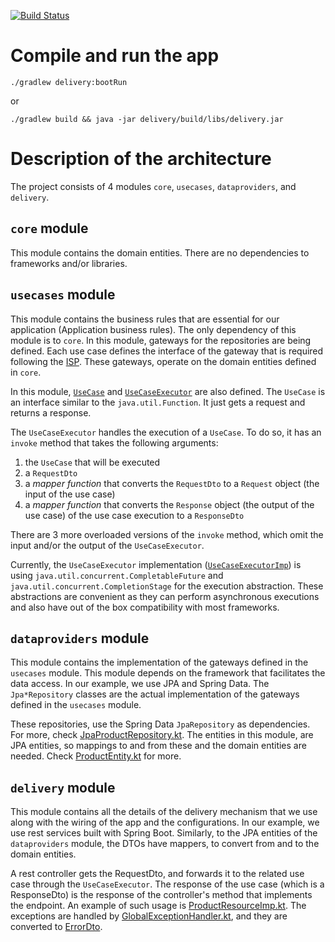 [![Build Status](https://travis-ci.org/aantoniadis/clean-architecture-example.svg?branch=master)](https://travis-ci.org/aantoniadis/clean-architecture-example)

# Compile and run the app

`./gradlew delivery:bootRun`

or

`./gradlew build && java -jar delivery/build/libs/delivery.jar`

# Description of the architecture

The project consists of 4 modules `core`, `usecases`, `dataproviders`, and
`delivery`.

## `core` module

This module contains the domain entities. There are no dependencies to frameworks and/or libraries.

## `usecases` module

This module contains the business rules that are essential for our application
(Application business rules). The only dependency of this module is to `core`.
In this module, gateways for the repositories are being defined. Each use case
defines the interface of the gateway that is required following the
[ISP](https://en.wikipedia.org/wiki/Interface_segregation_principle). These
gateways, operate on the domain entities defined in `core`.

In this module,
[`UseCase`](https://github.com/aantoniadis/clean-architecture-example/blob/master/usecases/src/main/kotlin/com/github/aantoniadis/delivery/usecases/core/UseCase.kt)
and
[`UseCaseExecutor`](https://github.com/aantoniadis/clean-architecture-example/blob/master/usecases/src/main/kotlin/com/github/aantoniadis/delivery/usecases/core/UseCase.kt)
are also defined. The `UseCase` is an interface similar to the
`java.util.Function`. It just gets a request and returns a response.

The `UseCaseExecutor` handles the execution of a `UseCase`. To do so, it has an
`invoke` method that takes the following arguments:
1. the `UseCase` that will be executed
2. a `RequestDto`
3. a _mapper function_ that converts the `RequestDto` to a `Request` object (the input of the use case)
4. a _mapper function_ that converts the `Response` object (the output of the use case) of the use case execution to a `ResponseDto`

There are 3 more overloaded versions of the `invoke` method, which omit the input
and/or the output of the `UseCaseExecutor`.

Currently, the `UseCaseExecutor` implementation
([`UseCaseExecutorImp`](https://github.com/aantoniadis/clean-architecture-example/blob/master/usecases/src/main/kotlin/com/github/aantoniadis/delivery/usecases/core/UseCase.kt))
is using `java.util.concurrent.CompletableFuture` and
`java.util.concurrent.CompletionStage` for the execution abstraction. These
abstractions are convenient as they can perform asynchronous executions and also
have out of the box compatibility with most frameworks.

## `dataproviders` module

This module contains the implementation of the gateways defined in the
`usecases` module. This module depends on the framework that facilitates the
data access. In our example, we use JPA and Spring Data. The `Jpa*Repository`
classes are the actual implementation of the gateways defined in the `usecases`
module.

These repositories, use the Spring Data `JpaRepository` as dependencies.
For more, check
[JpaProductRepository.kt](https://github.com/aantoniadis/clean-architecture-example/blob/master/dataproviders/src/main/kotlin/com/github/aantoniadis/dataproviders/db/jpa/repositories/JpaProductRepository.kt).
The entities in this module, are JPA entities, so mappings to and from these and
the domain entities are needed. Check
[ProductEntity.kt](https://github.com/aantoniadis/clean-architecture-example/blob/master/dataproviders/src/main/kotlin/com/github/aantoniadis/dataproviders/db/jpa/entities/ProductEntity.kt)
for more.

## `delivery` module

This module contains all the details of the delivery mechanism that we use along
with the wiring of the app and the configurations. In our example, we use rest services
built with Spring Boot. Similarly, to the JPA entities of the
`dataproviders` module, the DTOs have mappers, to convert from and to the domain
entities.

A rest controller gets the RequestDto, and forwards it to the related
use case through the `UseCaseExecutor`. The response of the use case (which is a ResponseDto) is the response of the
controller's method that implements the endpoint. An example of such usage is
[ProductResourceImp.kt](https://github.com/aantoniadis/clean-architecture-example/blob/master/delivery/src/main/kotlin/com/github/aantoniadis/delivery/rest/imp/ProductResourceImp.kt).
The exceptions are handled by
[GlobalExceptionHandler.kt](https://github.com/aantoniadis/clean-architecture-example/blob/master/delivery/src/main/kotlin/com/github/aantoniadis/delivery/rest/imp/GlobalExceptionHandler.kt),
and they are converted to
[ErrorDto](https://github.com/aantoniadis/clean-architecture-example/blob/master/delivery/src/main/kotlin/com/github/aantoniadis/delivery/rest/api/ErrorDto.kt).
